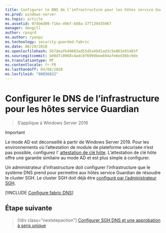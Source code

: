 ```yaml
---
title: Configurer le DNS de l’infrastructure pour les hôtes service Guardian (AD)
ms.prod: windows-server
ms.topic: article
ms.assetid: 074b6d09-f16e-49bf-b88a-377139d35067
manager: dongill
author: rpsqrd
ms.author: ryanpu
ms.technology: security-guarded-fabric
ms.date: 08/29/2018
ms.openlocfilehash: 5b7deafb49083ad55d5a49d1ad3c5e063e91483f
ms.sourcegitcommit: b00d7c8968c4adc8f699dbee694afe6ed36bc9de
ms.translationtype: MT
ms.contentlocale: fr-FR
ms.lasthandoff: 04/08/2020
ms.locfileid: "80856822"
---
```

# <a name="configure-the-fabric-dns-for-guarded-hosts"></a>Configurer le DNS de l’infrastructure pour les hôtes service Guardian

>S’applique à Windows Server 2016


>[!IMPORTANT]
>Le mode AD est déconseillé à partir de Windows Server 2019. Pour les environnements où l’attestation de module de plateforme sécurisée n’est pas possible, configurez l' [attestation de clé hôte](guarded-fabric-initialize-hgs-key-mode.md). L’attestation de clé hôte offre une garantie similaire au mode AD et est plus simple à configurer. 

Un administrateur d’infrastructure doit configurer l’infrastructure que le système DNS prend pour permettre aux hôtes service Guardian de résoudre le cluster SGH. Le cluster SGH doit déjà être [configuré par l’administrateur SGH](/WindowsServerDocs/virtualization/guarded-fabric-shielded-vm/guarded-fabric-setting-up-the-host-guardian-service-hgs.md).



[!INCLUDE [Configure fabric DNS](../../../includes/guarded-fabric-configure-fabric-dns.md)] 


## <a name="next-step"></a>Étape suivante

> [!div class="nextstepaction"]
> [Configurer SGH DNS et une approbation à sens unique](guarded-fabric-configure-dns-forwarding-and-trust.md)
